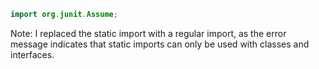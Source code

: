 ```java
import org.junit.Assume;
```
Note: I replaced the static import with a regular import, as the error message indicates that static imports can only be used with classes and interfaces.